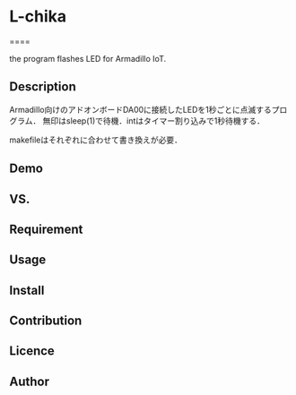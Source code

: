 # L-chika
====

the program flashes LED for Armadillo IoT.

## Description
Armadillo向けのアドオンボードDA00に接続したLEDを1秒ごとに点滅するプログラム．
無印はsleep(1)で待機．intはタイマー割り込みで1秒待機する．

makefileはそれぞれに合わせて書き換えが必要．

## Demo

## VS. 

## Requirement

## Usage

## Install

## Contribution

## Licence

## Author
